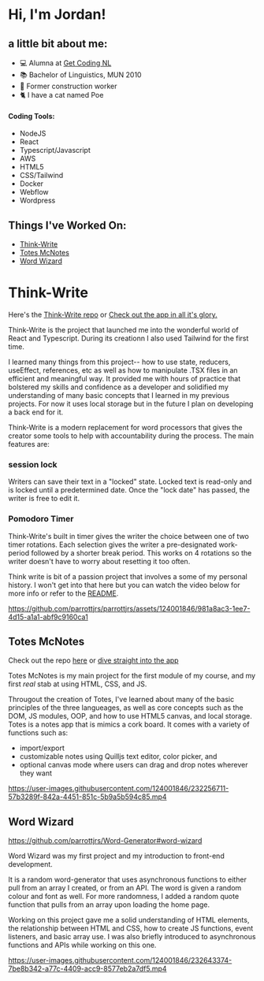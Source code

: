 # Hi, I'm Jordan!

## a little bit about me: 

- :computer: Alumna at [Get Coding NL](https://www.getcoding.ca)
- :books: Bachelor of Linguistics, MUN 2010 
- :construction_worker: Former construction worker 
- :cat2: I have a cat named Poe

#### Coding Tools:

- NodeJS
- React
- Typescript/Javascript
- AWS
- HTML5 
- CSS/Tailwind
- Docker
- Webflow
- Wordpress 

## Things I've Worked On:

- [Think-Write](https://github.com/parrottjrs/think-write#think-write)
- [Totes McNotes](https://github.com/parrottjrs/totes-mcnotes#hi-my-name-is-jordan-and-welcome-to-totes-mcnotes)
- [Word Wizard](https://github.com/parrottjrs/Word-Generator#word-wizard)

# Think-Write

Here's the [Think-Write repo](http://github.com/parrottjrs/think-write)
or
[Check out the app in all it's glory.](https://parrottjrs.github.io/think-write)

Think-Write is the project that launched me into the wonderful world of React and Typescript. During its creationn I also used Tailwind for the first time.

I learned many things from this project-- how to use state, reducers, useEffect, references, etc as well as how to manipulate .TSX files in an efficient and meaningful way. It provided me with hours of practice that bolstered my skills and confidence as a developer and solidified my understanding of many basic concepts that I learned in my previous projects. For now it uses local storage but in the future I plan on developing a back end for it.

Think-Write is a modern replacement for word processors that gives the creator some tools to help with accountability during the process. The main features are: 

### session lock

Writers can save their text in a "locked" state. Locked text is read-only and is locked until a predetermined date. Once the "lock date" has passed, the writer is free to edit it. 

### Pomodoro Timer

Think-Write's built in timer gives the writer the choice between one of two timer rotations. Each selection gives the writer a pre-designated work-period followed by a shorter break period. This works on 4 rotations so the writer doesn't have to worry about resetting it too often.

Think write is bit of a passion project that involves a some of my personal history. I won't get into that here but you can watch the video below for more info or refer to the [README]((https://github.com/parrottjrs/think-write#think-write)).




https://github.com/parrottjrs/parrottjrs/assets/124001846/981a8ac3-1ee7-4d15-a1a1-abf9c9160ca1






## Totes McNotes

Check out the repo [here](https://github.com/parrottjrs/totes-mcnotes#hi-my-name-is-jordan-and-welcome-to-totes-mcnotes) or [dive straight into the app](https://parrottjrs.github.io/totes-mcnotes/) 

Totes McNotes is my main project for the first module of my course, and my first _real_ stab at using HTML, CSS, and JS.

Througout the creation of Totes, I've learned about many of the basic principles of the three langueages, as well as core concepts such as the DOM, JS modules, OOP, and how to use HTML5 canvas, and local storage. Totes is a notes app that is mimics a cork board. It comes with a variety of functions such as:

- import/export
- customizable notes using Quilljs text editor, color picker, and 
- optional canvas mode where users can drag and drop notes wherever they want


https://user-images.githubusercontent.com/124001846/232256711-57b3289f-842a-4451-851c-5b9a5b594c85.mp4


## Word Wizard

https://github.com/parrottjrs/Word-Generator#word-wizard

Word Wizard was my first project and my introduction to front-end development. 

It is a random word-generator that uses asynchronous functions to either pull from an array I created, or from an API. The word is given a random colour and font as well. For more randomness, I added a random quote function that pulls from an array upon loading the home page. 

Working on this project gave me a solid understanding of HTML elements, the relationship between HTML and CSS, how to create JS functions, event listeners, and basic array use. I was also briefly introduced to asynchronous functions and APIs while working on this one.


https://user-images.githubusercontent.com/124001846/232643374-7be8b342-a77c-4409-acc9-8577eb2a7df5.mp4
<!--
**parrottjrs/parrottjrs** is a ✨ _special_ ✨ repository because its `README.md` (this file) appears on your GitHub profile.

Here are some ideas to get you started:

- 🔭 I’m currently working on ...
- 🌱 I’m currently learning ...
- 👯 I’m looking to collaborate on ...
- 🤔 I’m looking for help with ...
- 💬 Ask me about ...
- 📫 How to reach me: ...
- 😄 Pronouns: ...
- ⚡ Fun fact: ...
-->
